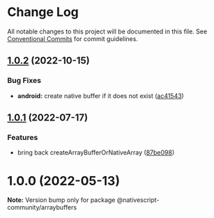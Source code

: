 # Change Log

All notable changes to this project will be documented in this file.
See [Conventional Commits](https://conventionalcommits.org) for commit guidelines.

## [1.0.2](https://github.com/nativescript-community/arraybuffers/compare/v1.0.1...v1.0.2) (2022-10-15)


### Bug Fixes

* **android:** create native buffer if it does not exist ([ac41543](https://github.com/nativescript-community/arraybuffers/commit/ac415439a5d126b5c9d371f73fd77d8d3136d5ff))





## [1.0.1](https://github.com/nativescript-community/arraybuffers/compare/v1.0.0...v1.0.1) (2022-07-17)


### Features

* bring back createArrayBufferOrNativeArray ([87be098](https://github.com/nativescript-community/arraybuffers/commit/87be098bd7afad37469e233d68d54d06b354f710))





# 1.0.0 (2022-05-13)

**Note:** Version bump only for package @nativescript-community/arraybuffers
